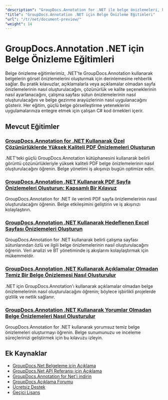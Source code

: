 ```yaml
---
"description": "GroupDocs.Annotation for .NET ile belge önizlemeleri, küçük resimler ve görsel sunumlar oluşturmaya yönelik kapsamlı eğitimler."
"title": "GroupDocs.Annotation .NET için Belge Önizleme Eğitimleri"
"url": "/tr/net/document-preview/"
"weight": 14
---
```


# GroupDocs.Annotation .NET için Belge Önizleme Eğitimleri

Belge önizleme eğitimlerimiz, .NET'te GroupDocs.Annotation kullanarak belgelerin görsel önizlemelerini oluşturmak için derinlemesine rehberlik sağlar. Bu pratik kılavuzlar, açıklamalarla veya açıklamalar olmadan sayfa önizlemelerinin nasıl oluşturulacağını, çözünürlük ve kalite seçeneklerinin nasıl ayarlanacağını, çalışma sayfası sütun önizlemelerinin nasıl oluşturulacağını ve belge gezinme arayüzlerinin nasıl uygulanacağını gösterir. Her eğitim, güçlü belge görselleştirme yeteneklerini uygulamalarınıza entegre etmek için çalışan C# kod örnekleri içerir.

## Mevcut Eğitimler

### [GroupDocs.Annotation for .NET Kullanarak Özel Çözünürlüklerde Yüksek Kaliteli PDF Önizlemeleri Oluşturun](./generate-pdf-previews-custom-resolutions-groupdocs/)
.NET'teki güçlü GroupDocs.Annotation kütüphanesini kullanarak belirli görüntü çözünürlükleriyle yüksek kaliteli PDF belge önizlemelerinin nasıl oluşturulacağını öğrenin. Belge yönetimi iş akışınızı bugün optimize edin.

### [GroupDocs.Annotation .NET Kullanarak PDF Sayfa Önizlemeleri Oluşturun: Kapsamlı Bir Kılavuz](./generate-pdf-page-previews-groupdocs-annotation-net/)
GroupDocs.Annotation for .NET ile verimli PDF sayfa önizlemelerinin nasıl oluşturulacağını öğrenin. Belge etkileşimini geliştirin ve iş akışınızı kolaylaştırın.

### [GroupDocs.Annotation .NET Kullanarak Hedeflenen Excel Sayfası Önizlemeleri Oluşturun](./groupdocs-annotation-net-create-previews-worksheet-columns/)
GroupDocs.Annotation for .NET kullanarak belirli çalışma sayfası sütunlarından özlü ve ilgili belge önizlemelerinin nasıl oluşturulacağını öğrenin. Veri analizi ve BT yönetiminde iş akışlarını kolaylaştırmak için mükemmeldir.

### [GroupDocs.Annotation .NET Kullanarak Açıklamalar Olmadan Temiz Bir Belge Önizlemesi Nasıl Oluşturulur](./create-document-preview-without-annotations-groupdocs-dotnet/)
.NET için GroupDocs.Annotation'ı kullanarak açıklamalar olmadan belge önizlemelerinin nasıl oluşturulacağını öğrenin; böylece işbirlikli projelerde gizlilik ve netlik sağlanır.

### [GroupDocs.Annotation .NET Kullanarak Yorumlar Olmadan Belge Önizlemeleri Nasıl Oluşturulur](./groupdocs-annotation-net-document-preview-no-comments/)
GroupDocs.Annotation for .NET kullanarak yorumsuz temiz belge önizlemeleri oluşturmayı öğrenin. Belge sunumunuzu ve inceleme süreçlerinizi geliştirmek için bu kılavuzu izleyin.

## Ek Kaynaklar

- [GroupDocs.Net Belgeleme için Açıklama](https://docs.groupdocs.com/annotation/net/)
- [GroupDocs.Net API Referansı için Açıklama](https://reference.groupdocs.com/annotation/net/)
- [GroupDocs.Annotation for Net'i indirin](https://releases.groupdocs.com/annotation/net/)
- [GroupDocs.Açıklama Forumu](https://forum.groupdocs.com/c/annotation)
- [Ücretsiz Destek](https://forum.groupdocs.com/)
- [Geçici Lisans](https://purchase.groupdocs.com/temporary-license/)